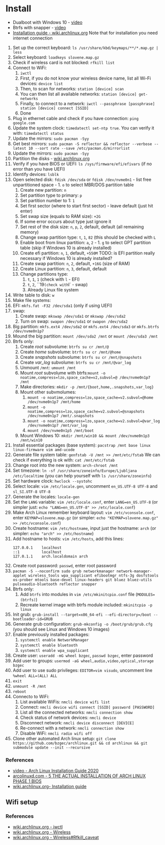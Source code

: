 # Install
- Dualboot with Windows 10 - [video](https://www.youtube.com/watch?v=L1B1O0R1IHA)
- Btrfs with snapper - [video](https://www.youtube.com/watch?v=Xynotc9BKe8)
- [Installation guide - wiki.archlinux.org](https://wiki.archlinux.org/index.php/installation_guide)
Note that for installation you need internet connection
1. Set up the correct keyboard: `ls /usr/share/kbd/keymaps/**/*.map.gz | less`
2. Select keyboard: `loadkeys slovene.map.gz`
3. Check if wireless card is not blocked: `rfkill list`
4. Connect to WiFi:
   1. `iwctl`
   2. First, if you do not know your wireless device name, list all Wi-Fi devices: `device list`
   3. Then, to scan for networks: `station [device] scan`
   4. You can then list all available networks: `station [device] get-networks`
   5. Finally, to connect to a network: `iwctl --passphrase [passphrase] station [device] connect [SSID]`
   6. Done
5. Plug in ethernet cable and check if you have connection: `ping google.com`
6. Update the system clock: `timedatectl set-ntp true`.
   You can verify it with: `timedatectl status`
7. Update the mirrors: `sudo pacman -Syy`
8. Get best mirrors: `sudo pacman -S reflector && reflector --verbose --latest 10 --sort rate --save /etc/pacman.d/mirrorlist`
9. Update the mirrors: `sudo pacman -Syy`
10. Partition the disks - [wiki.archlinux.org](https://wiki.archlinux.org/index.php/Partitioning)
   1. Verify if you have BIOS or UEFI: `ls /sys/firmware/efi/efivars` (if no error than you have UEFI)
   2. Identify devices: `lsblk`
   3. Open selected disk: `fdisk /dev/sda` or `fdisk /dev/nvme0n1`
     - list free unpartitioned space
     - 1. `o` to select MBR/DOS partition table
       1. Create new partition: `n`
       2. Set partition type to primary: `p`
       3. Set partition number to 1: `1`
       4. Set first sector (where to start first sector) - leave default (just hit enter)
       5. Set swap size (equals to RAM size): `+2G`
       6. If some error occurs about type just ignore it
       7. Set rest of the disk size: `n`, `p`, `2`, default, default (all remaining memory)
       8. Change swap partition type: `t`, `1`, `82` (this should be checked with `L`
       9. Enable boot from linux partition: `a`, `2`
     - 1. `g` to select GPT partition table (skip if Windows 10 is already installed)
       1. Create efi partition: `n`, `1`, default, `+550M`  TODO: is EFI partition really necessary if Windows 10 is already installed?
       2. Create swap partition: `n`, `2`, default, `+16G` (size of RAM)
       3. Create Linux partition: `n`, `3`, default, default
       4. Change partitions type:
          1. `t`, `1`, `1` (check with `l` - EFI)
          2. `t`, `2`, ``19` (check with `l` - swap)
          3. Already Linux file system
   4. Write table to disk: `w`
11. Make file systems:
   1. EFI: `mkfs.fat -F32 /dev/sda1` (only if using UEFI)
   2. swap:
      1. Create swap: `mkswap /dev/sda1` or `mkswap /dev/sda2`
      2. Turn on swap: `swapon /dev/sda1` or `swapon /dev/sda2`
   3. Big partition: `mkfs.ext4 /dev/sda2` or `mkfs.ext4 /dev/sda3` or `mkfs.btrfs /dev/nvme0n1p7`
12. Mound the big partition: `mount /dev/sda2 /mnt` or `mount /dev/sda3 /mnt`
13. Btrfs only:
    1. Create *root* subvolume: `btrfs su cr /mnt/@`
    2. Create *home* subvolume: `btrfs su cr /mnt/@home`
    3. Create *snapshots* subvolume: `btrfs su cr /mnt/@snapshots`
    4. Create *var_log* subvolume: `btrfs su cr /mnt/@var_log`
    5. Unmount `/mnt`: `umount /mnt`
    6. Mount *root* subvolume with btrfs:`mount -o noatime,compress=lzo,space_cache=v2,subvol=@ /dev/nvme0n1p7 /mnt`
    7. Make directories: `mkdir -p /mnt/{boot,home,.snapshots,var_log}`
    8. Mount other subvmolumes:
       1. `mount -o noatime,compress=lzo,space_cache=v2.subvol=@home /dev/nvme0n1p7 /mnt/home`
       2. `mount -o noatime,compress=lzo,space_cache=v2.subvol=@snapshots /dev/nvme0n1p7 /mnt/.snapshots`
       3. `mount -o noatime,compress=lzo,space_cache=v2.subvol=@var_log /dev/nvme0n1p7 /mnt/var_log`
       4. `mount /dev/nvme0n1p5 /mnt/boot`
    9. Mount Windows 10: `mkdir /mnt/win10 && mount /dev/nvme0n1p3 /mnt/win10`
14. Install essential packages (base system): `pacstrap /mnt base linux linux-firmware vim amd-ucode`
15. Generate file system table: `genfstab -U /mnt >> /mnt/etc/fstab`
    We can check if everything is ok with: `cat /mnt/etc/fstab`
16. Change root into the new system: `arch-chroot /mnt`
17. Set timezone: `ln -sf /usr/share/zoneinfo/Europe/Ljubljana /etc/localtime` (you can help
   yourself with `ls /usr/share/zoneinfo`)
12. Set hardware clock: `hwclock --systohc`
13. Select locale: `vim /etc/locale.gen`, uncomment `en_US.UTF-8 UTF-8` and `sl_SI.UTF-8 UTF-8`
14. Generate the locales: `locale-gen`
15. Set the `LANG` variable: `vim /etc/locale.conf`, enter `LANG=en_US.UTF-8` (or simpler just:
    `echo "LANG=en_US.UTF-8" >> /etc/locale.conf`)
16. Make Arch Linux remember keyboard layout: `vim /etc/vconsole.conf`, enter `KEYMAP=slovene.map.gz`
    (or simpler: `echo "KEYMAP=slovene.map.gz" >> /etc/vconsole.conf`)
17. Create hostname: `vim /etc/hostname`, input just the hostname: `arch` (or simpler:
    `echo "arch" >> /etc/hostname`)
18. Add hostname to hosts: `vim /etc/hosts`, add this lines:
    ```
    127.0.0.1    localhost
    ::1          localhost
    127.0.1.1    arch.localdomain arch
    ```
19. Create root password: `passwd`, enter root password
20. `pacman -S --noconfirm sudo grub networkmanager network-manager-applet wireless_tools wpa_supplicant efibootmgr ntfs-3g dosfstools os-prober mtools base-devel linux-headers git bluez bluez-utils pulseaudio-bluetooth reflector snapper`
21. Btrfs only:
    1. Add `btrfs` into modules in `vim /etc/mkinitcpio.conf` file (`MODULES=(btrfs)`)
    2. Recreate kernel image with btrfs module included: `mkinitcpio -p linux`
22. Init grub: `grub-install --target=x86_64-efi --efi-directory=/boot --bootloader-id=GRUB`
23. Generate grub configuration: `grub-mkconfig -o /boot/grub/grub.cfg`
    (you should see Linux and Windows 10 images)
24. Enable previously installed packages:
    1. `systemctl enable NetworkManager`
    2. `systemctl enable bluetooth`
    3. `systemctl enable wpa_supplicant`
25. Create user: `useradd -mG wheel bzgec`, `passwd bzgec`, enter password
26. Add user to groups: `usermod -aG wheel,audio,video,optical,storage bzgec`
27. Add user to use sudo privileges: `EDITOR=vim visudo`, uncomment line `%wheel ALL=(ALL) ALL`
28. `exit`
29. `unmount -R /mnt`
30. `reboot`
31. Connecto to WiFi:
    1. List available WiFis: `nmcli device wifi list`
    2. Connect: `nmcli device wifi connect [SSID] password [PASSWORD]`
    3. List all the connected networks: `nmcli connection show`
    4. Check status of network devices: `nmcli device`
    5. Disconnect network: `nmcli device disconnect [DEVICE]`
    6. Re-connect with a network: `nmcli connection show`
    7. Disable WiFi: `nmcli radio wifi off`
32. Clone other automated Arch linux setup: `git clone https://github.com/bzgec/archlinux.git && cd archlinux && git submodule update --init --recursive`

### References
- [video - Arch Linux Installation Guide 2020](https://www.youtube.com/watch?v=PQgyW10xD8s)
- [arcolinuxd.com - 5 THE ACTUAL INSTALLATION OF ARCH LINUX PHASE 1 BIOS](https://arcolinuxd.com/5-the-actual-installation-of-arch-linux-phase-1-bios/)
- [wiki.archlinux.org- Installation guide](https://wiki.archlinux.org/index.php/Installation_guide)

## Wifi setup
### References
- [wiki.archlinux.org - iwctl](https://wiki.archlinux.org/index.php/Iwd#iwctl)
- [wiki.archlinux.org - Wireless](https://wiki.archlinux.org/index.php/Network_configuration/Wireless)
- [wiki.archlinux.org - Wireless#Rfkill_caveat](https://wiki.archlinux.org/index.php/Network_configuration/Wireless#Rfkill_caveat)

